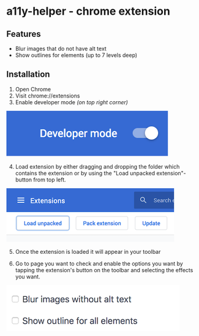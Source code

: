 # a11y-helper - chrome extension

## Features

- Blur images that do not have alt text
- Show outlines for elements (up to 7 levels deep)

## Installation

1. Open Chrome
2. Visit chrome://extensions
3. Enable developer mode _(on top right corner)_

![developer mode](/installation/developer-mode.png)

4. Load extension by either dragging and dropping the folder which contains the extension or by using the "Load unpacked extension"-button from top left.

![developer mode](/installation/load-extension.png)

5. Once the extension is loaded it will appear in your toolbar

6. Go to page you want to check and enable the options you want by tapping the extension's button on the toolbar and selecting the effects you want.

![developer mode](/installation/toolbar.png)
